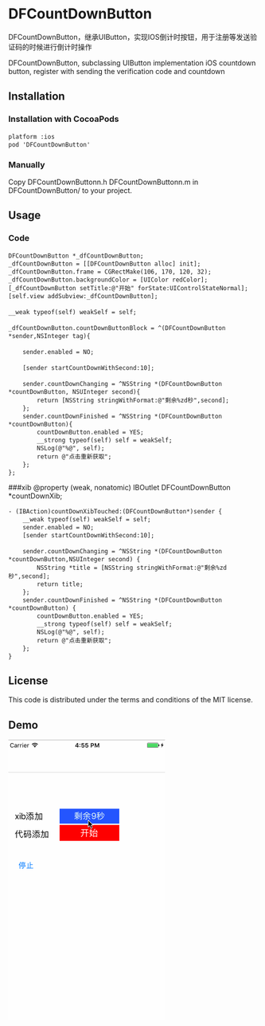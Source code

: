 # DFCountDownButton
DFCountDownButton，继承UIButton，实现IOS倒计时按钮，用于注册等发送验证码的时候进行倒计时操作

DFCountDownButton, subclassing UIButton implementation iOS countdown button, register with sending the verification code and countdown

## Installation

### Installation with CocoaPods

	platform :ios
 	pod 'DFCountDownButton'
 	
### Manually

Copy DFCountDownButtonn.h DFCountDownButtonn.m in DFCountDownButton/ to your project.

## Usage
### Code
    DFCountDownButton *_dfCountDownButton;
    _dfCountDownButton = [[DFCountDownButton alloc] init];
    _dfCountDownButton.frame = CGRectMake(106, 170, 120, 32);
    _dfCountDownButton.backgroundColor = [UIColor redColor];
    [_dfCountDownButton setTitle:@"开始" forState:UIControlStateNormal];
    [self.view addSubview:_dfCountDownButton];
    
    __weak typeof(self) weakSelf = self;
    
    _dfCountDownButton.countDownButtonBlock = ^(DFCountDownButton *sender,NSInteger tag){
        
        sender.enabled = NO;
                
        [sender startCountDownWithSecond:10];
        
        sender.countDownChanging = ^NSString *(DFCountDownButton *countDownButton, NSUInteger second){
            return [NSString stringWithFormat:@"剩余%zd秒",second];
        };
        sender.countDownFinished = ^NSString *(DFCountDownButton *countDownButton){
            countDownButton.enabled = YES;
            __strong typeof(self) self = weakSelf;
            NSLog(@"%@", self);
            return @"点击重新获取";
        };
    };

    
###xib
    @property (weak, nonatomic) IBOutlet DFCountDownButton *countDownXib;

    - (IBAction)countDownXibTouched:(DFCountDownButton*)sender {
        __weak typeof(self) weakSelf = self;
        sender.enabled = NO;
        [sender startCountDownWithSecond:10];
    
        sender.countDownChanging = ^NSString *(DFCountDownButton *countDownButton,NSUInteger second) {
            NSString *title = [NSString stringWithFormat:@"剩余%zd秒",second];
            return title;
        };
        sender.countDownFinished = ^NSString *(DFCountDownButton *countDownButton) {
            countDownButton.enabled = YES;
            __strong typeof(self) self = weakSelf;
            NSLog(@"%@", self);
            return @"点击重新获取";
        };
    }
## License

This code is distributed under the terms and conditions of the MIT license.

## Demo
![](https://github.com/dingfude2008/DFCountDownButton/blob/master/DFCountDownButton.gif)

